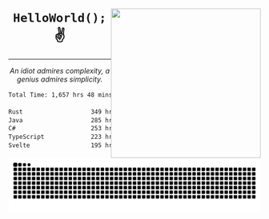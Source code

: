 <div text-align="center">
    <img src="https://i.imgur.com/h1q15Kt.gife" align="right" width="299" height="299">
    <h1 align="center"><code>HelloWorld();</code> ✌️</h1>
    <hr>
    <p align="center"><i>An idiot admires complexity, a genius admires simplicity.</i></p>
</div>

<!--START_SECTION:waka-->

```txt
Total Time: 1,657 hrs 48 mins

Rust                   349 hrs 5 mins  █████░░░░░░░░░░░░░░░░░░░░   19.80 %
Java                   285 hrs 29 mins ████░░░░░░░░░░░░░░░░░░░░░   16.20 %
C#                     253 hrs 12 mins ███▓░░░░░░░░░░░░░░░░░░░░░   14.36 %
TypeScript             223 hrs 18 mins ███▒░░░░░░░░░░░░░░░░░░░░░   12.67 %
Svelte                 195 hrs 13 mins ██▓░░░░░░░░░░░░░░░░░░░░░░   11.07 %
```

<!--END_SECTION:waka-->

<picture>
  <source media="(prefers-color-scheme: dark)" srcset="https://raw.githubusercontent.com/Somfic/Somfic/main/github-contribution-grid-snake-dark.svg">
  <source media="(prefers-color-scheme: light)" srcset="https://raw.githubusercontent.com/Somfic/Somfic/main/github-contribution-grid-snake.svg">
  <img alt="github contribution grid snake animation" src="https://raw.githubusercontent.com/Somfic/Somfic/main/github-contribution-grid-snake.svg">
</picture>
